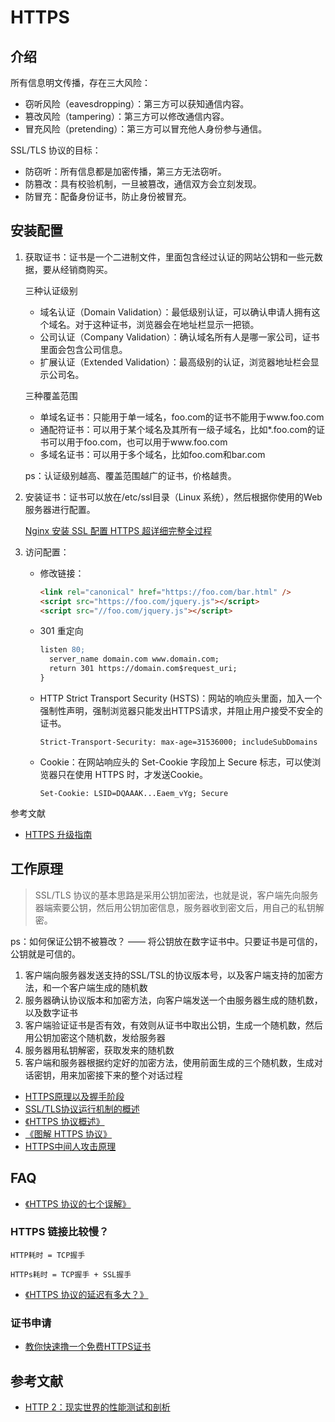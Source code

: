 # HTTPS

## 介绍

所有信息明文传播，存在三大风险：

- 窃听风险（eavesdropping）：第三方可以获知通信内容。
- 篡改风险（tampering）：第三方可以修改通信内容。
- 冒充风险（pretending）：第三方可以冒充他人身份参与通信。

SSL/TLS 协议的目标：

- 防窃听：所有信息都是加密传播，第三方无法窃听。
- 防篡改：具有校验机制，一旦被篡改，通信双方会立刻发现。
- 防冒充：配备身份证书，防止身份被冒充。

## 安装配置

1. 获取证书：证书是一个二进制文件，里面包含经过认证的网站公钥和一些元数据，要从经销商购买。

    三种认证级别

    - 域名认证（Domain Validation）：最低级别认证，可以确认申请人拥有这个域名。对于这种证书，浏览器会在地址栏显示一把锁。
    - 公司认证（Company Validation）：确认域名所有人是哪一家公司，证书里面会包含公司信息。
    - 扩展认证（Extended Validation）：最高级别的认证，浏览器地址栏会显示公司名。

    三种覆盖范围

    - 单域名证书：只能用于单一域名，foo.com的证书不能用于www.foo.com
    - 通配符证书：可以用于某个域名及其所有一级子域名，比如*.foo.com的证书可以用于foo.com，也可以用于www.foo.com
    - 多域名证书：可以用于多个域名，比如foo.com和bar.com


    ps：认证级别越高、覆盖范围越广的证书，价格越贵。

2. 安装证书：证书可以放在/etc/ssl目录（Linux 系统），然后根据你使用的Web服务器进行配置。

    [Nginx 安装 SSL 配置 HTTPS 超详细完整全过程](https://www.ruanyifeng.com/blog/2016/08/migrate-from-http-to-https.html)

3. 访问配置：

    - 修改链接：

        ```html
        <link rel="canonical" href="https://foo.com/bar.html" />
        <script src="https://foo.com/jquery.js"></script>
        <script src="//foo.com/jquery.js"></script>
        ```
    
    - 301 重定向

        ```apache
        listen 80;
          server_name domain.com www.domain.com;
          return 301 https://domain.com$request_uri;
        }
        ```
    
    - HTTP Strict Transport Security (HSTS)：网站的响应头里面，加入一个强制性声明，强制浏览器只能发出HTTPS请求，并阻止用户接受不安全的证书。

        ```
        Strict-Transport-Security: max-age=31536000; includeSubDomains
        ```

    - Cookie：在网站响应头的 Set-Cookie 字段加上 Secure 标志，可以使浏览器只在使用 HTTPS 时，才发送Cookie。

        ```
        Set-Cookie: LSID=DQAAAK...Eaem_vYg; Secure
        ```

参考文献

- [HTTPS 升级指南](https://www.ruanyifeng.com/blog/2016/08/migrate-from-http-to-https.html)

## 工作原理

> SSL/TLS 协议的基本思路是采用公钥加密法，也就是说，客户端先向服务器端索要公钥，然后用公钥加密信息，服务器收到密文后，用自己的私钥解密。

ps：如何保证公钥不被篡改？ —— 将公钥放在数字证书中。只要证书是可信的，公钥就是可信的。

1. 客户端向服务器发送支持的SSL/TSL的协议版本号，以及客户端支持的加密方法，和一个客户端生成的随机数
2. 服务器确认协议版本和加密方法，向客户端发送一个由服务器生成的随机数，以及数字证书
3. 客户端验证证书是否有效，有效则从证书中取出公钥，生成一个随机数，然后用公钥加密这个随机数，发给服务器
4. 服务器用私钥解密，获取发来的随机数
5. 客户端和服务器根据约定好的加密方法，使用前面生成的三个随机数，生成对话密钥，用来加密接下来的整个对话过程

- [HTTPS原理以及握手阶段](https://juejin.cn/post/6844903892765900814)
- [SSL/TLS协议运行机制的概述](https://www.ruanyifeng.com/blog/2014/02/ssl_tls.html)
- [《HTTPS 协议概述》](https://www.ruanyifeng.com/blog/2014/02/ssl_tls.html)
- [《图解 HTTPS 协议》](https://www.ruanyifeng.com/blog/2014/09/illustration-ssl.html)
- [HTTPS中间人攻击原理](https://zhuanlan.zhihu.com/p/412540663)

## FAQ

- [《HTTPS 协议的七个误解》](https://www.ruanyifeng.com/blog/2011/02/seven_myths_about_https.html)

### HTTPS 链接比较慢？

```
HTTP耗时 = TCP握手

HTTPs耗时 = TCP握手 + SSL握手
```

- [《HTTPS 协议的延迟有多大？》](https://www.ruanyifeng.com/blog/2014/09/ssl-latency.html)

### 证书申请

- [教你快速撸一个免费HTTPS证书](https://juejin.im/post/5b57e1c05188251afe7b922a)

## 参考文献

- [HTTP 2：现实世界的性能测试和剖析](https://css-tricks.com/http2-real-world-performance-test-analysis/)
